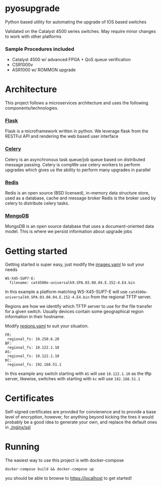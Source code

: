 # pyosupgrade

Python based utility for automating the upgrade of IOS based switches

Validated on the Catalyst 4500 series switches.  May require minor changes to work
with other platforms

### Sample Procedures included
* Catalyst 4500 w/ advanced FPGA + QoS queue verification
* CSR1000v
* ASR1000 w/ ROMMON upgrade

# Architecture

This project follows a microservices architecture and uses the following components/technologies.

### [Flask](http://flask.pocoo.org/)

Flask is a microframework written in python.  We leverage flask from the RESTFul API and rendering the web
based user interface

### [Celery](http://www.celeryproject.org/)

Celery is an asynchronous task queue/job queue based on distributed message passing. Celery is compWe use celery workers
to perform upgrades which gives us the ability to perform many upgrades in parallel

### [Redis](https://redis.io/)

Redis is an open source (BSD licensed), in-memory data structure store, used as a database, cache and message broker
Redis is the broker used by celery to distribute celery tasks.


### [MongoDB](https://www.mongodb.com)

MongoDB is an open source database that uses a document-oriented data model. This is where we persist information
about upgrade jobs


# Getting started

Getting started is super easy, just modify the [images.yaml](./images.yaml) to suit your needs

```
WS-X45-SUP7-E:
  filename: cat4500e-universalk9.SPA.03.08.04.E.152-4.E4.bin
```

In this example a platform matching WS-X45-SUP7-E will use `cat4500e-universalk9.SPA.03.08.04.E.152-4.E4.bin`
from the regional TFTP server.

Regions are how we identify which TFTP server to use for the file transfer for a given switch.  Usually
devices contain some geographical region information in their hostname.

Modify [regions.yaml](./regions.yaml) to suit your situation.

 ```
FR:
  regional_fs: 10.250.6.20
BF:
  regional_fs: 10.122.1.10
AS:
  regional_fs: 10.122.1.10
KC:
  regional_fs: 192.168.51.1
 ```

 In this example any switch starting with `AS` will use `10.122.1.10` as the tftp server, likewise, switches
 with starting with `kc` will use `192.168.51.1`

# Certificates

Self-signed certificates are provided for convienence and to provide a base level of encryption, however,
for anything beyond kicking the tires it would probably be a good idea to generate your own, and replace
the default ones in [./nginx/ssl](./nginx/ssl)


# Running

The easiest way to use this project is with docker-compose
```
docker-compose build && docker-compose up
```

you should be able to browse to [https://localhost](https://localhost) to get started!


